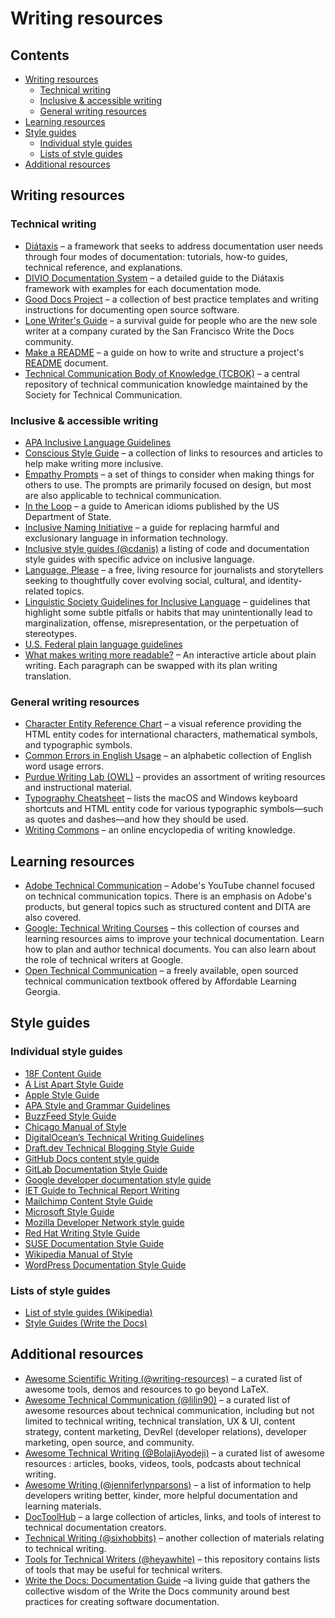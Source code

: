 # Writing resources<!-- omit in toc -->

## Contents<!-- omit in toc -->

- [Writing resources](#writing-resources)
  - [Technical writing](#technical-writing)
  - [Inclusive & accessible writing](#inclusive--accessible-writing)
  - [General writing resources](#general-writing-resources)
- [Learning resources](#learning-resources)
- [Style guides](#style-guides)
  - [Individual style guides](#individual-style-guides)
  - [Lists of style guides](#lists-of-style-guides)
- [Additional resources](#additional-resources)

## Writing resources

### Technical writing

- [Di&aacute;taxis](https://diataxis.fr) &ndash; a framework that seeks to address documentation user needs through four modes of documentation: tutorials, how-to guides, technical reference, and explanations.
- [DIVIO Documentation System](https://documentation.divio.com) &ndash; a detailed guide to the Di&aacute;taxis framework with examples for each documentation mode.
- [Good Docs Project](https://thegooddocsproject.dev/) &ndash; a collection of best practice templates and writing instructions for documenting open source software.
- [Lone Writer's Guide](https://github.com/San-Francisco-Write-The-Docs/lone-writers-guide#readme) &ndash; a survival guide for people who are the new sole writer at a company curated by the San Francisco Write the Docs community.
- [Make a README](https://www.makeareadme.com) &ndash; a guide on how to write and structure a project's [README](https://en.wikipedia.org/wiki/README) document.
- [Technical Communication Body of Knowledge (TCBOK)](https://www.tcbok.org/) &ndash; a central repository of technical communication knowledge maintained by the Society for Technical Communication.

### Inclusive & accessible writing

- [APA Inclusive Language Guidelines](https://www.apa.org/about/apa/equity-diversity-inclusion/language-guidelines)
- [Conscious Style Guide](https://consciousstyleguide.com) &ndash; a collection of links to resources and articles to help make writing more inclusive.
- [Empathy Prompts](https://empathyprompts.net/) &ndash; a set of things to consider when making things for others to use. The prompts are primarily focused on design, but most are also applicable to technical communication.
- [In the Loop](https://americanenglish.state.gov/resources/loop) &ndash; a guide to American idioms published by the US Department of State.
- [Inclusive Naming Initiative](https://inclusivenaming.org/) &ndash; a guide for replacing harmful and exclusionary language in information technology.
- [Inclusive style guides (@cdanis)](https://github.com/cdanis/inclusive-style-guides) a listing of code and documentation style guides with specific advice on inclusive language.
- [Language, Please](https://languageplease.org) &ndash; a free, living resource for journalists and storytellers seeking to thoughtfully cover evolving social, cultural, and identity-related topics.
- [Linguistic Society Guidelines for Inclusive Language](https://www.linguisticsociety.org/resource/guidelines-inclusive-language) &ndash; guidelines that highlight some subtle pitfalls or habits that may unintentionally lead to marginalization, offense, misrepresentation, or the perpetuation of stereotypes.
- [U.S. Federal plain language guidelines](https://www.plainlanguage.gov/guidelines/)
- [What makes writing more readable?](https://pudding.cool/2022/02/plain) &ndash; An interactive article about plain writing. Each paragraph can be swapped with its plan writing translation.

### General writing resources

- [Character Entity Reference Chart](https://dev.w3.org/html5/html-author/charref) &ndash; a visual reference providing the HTML entity codes for international characters, mathematical symbols, and typographic symbols.
- [Common Errors in English Usage](https://brians.wsu.edu/common-errors/) &ndash; an alphabetic collection of English word usage errors.
- [Purdue Writing Lab (OWL)](https://owl.purdue.edu/owl/purdue_owl.html) &ndash; provides an assortment of writing resources and instructional material.
- [Typography Cheatsheet](https://www.typewolf.com/cheatsheet) &ndash; lists the macOS and Windows keyboard shortcuts and HTML entity code for various typographic symbols&mdash;such as quotes and dashes&mdash;and how they should be used.
- [Writing Commons](https://writingcommons.org) &ndash; an online encyclopedia of writing knowledge.

## Learning resources

- [Adobe Technical Communication](https://www.youtube.com/user/AdobeTCS) &ndash; Adobe's YouTube channel focused on technical communication topics. There is an emphasis on Adobe's products, but general topics such as structured content and DITA are also covered.
- [Google: Technical Writing Courses](https://developers.google.com/tech-writing/overview) &ndash; this collection of courses and learning resources aims to improve your technical documentation. Learn how to plan and author technical documents. You can also learn about the role of technical writers at Google.
- [Open Technical Communication](https://alg.manifoldapp.org/projects/open-tc) &ndash; a freely available, open sourced technical communication textbook offered by Affordable Learning Georgia.

## Style guides

### Individual style guides

- [18F Content Guide](https://content-guide.18f.gov/our-style)
- [A List Apart Style Guide](https://alistapart.com/about/style-guide)
- [Apple Style Guide](https://help.apple.com/applestyleguide)
- [APA Style and Grammar Guidelines](https://apastyle.apa.org/style-grammar-guidelines)
- [BuzzFeed Style Guide](https://www.buzzfeed.com/emmyf/buzzfeed-style-guide)
- [Chicago Manual of Style](https://www.chicagomanualofstyle.org/)
- [DigitalOcean’s Technical Writing Guidelines](https://www.digitalocean.com/community/tutorials/digitalocean-s-technical-writing-guidelines)
- [Draft.dev Technical Blogging Style Guide](https://draft.dev/learn/styleguide)
- [GitHub Docs content style guide](https://github.com/github/docs/blob/main/contributing/content-style-guide.md)
- [GitLab Documentation Style Guide](https://docs.gitlab.com/ee/development/documentation/styleguide/)
- [Google developer documentation style guide](https://developers.google.com/style)
- [IET Guide to Technical Report Writing](https://www.theiet.org/media/5182/technical-report-writing.pdf)
- [Mailchimp Content Style Guide](https://styleguide.mailchimp.com)
- [Microsoft Style Guide](https://docs.microsoft.com/en-us/style-guide/)
- [Mozilla Developer Network style guide](https://developer.mozilla.org/en-US/docs/MDN/Guidelines/Writing_style_guide)
- [Red Hat Writing Style Guide](https://github.com/StyleGuides/WritingStyleGuide#readme)
- [SUSE Documentation Style Guide](https://documentation.suse.com/en-us/style/current/single-html/docu_styleguide)
- [Wikipedia Manual of Style](https://en.wikipedia.org/wiki/Wikipedia:Manual_of_Style)
- [WordPress Documentation Style Guide](https://make.wordpress.org/docs/style-guide/)

### Lists of style guides

- [List of style guides (Wikipedia)](https://en.wikipedia.org/wiki/List_of_style_guides)
- [Style Guides (Write the Docs)](https://www.writethedocs.org/guide/writing/style-guides/)

## Additional resources

- [Awesome Scientific Writing (@writing-resources)](https://github.com/writing-resources/awesome-scientific-writing#readme) &ndash; a curated list of awesome tools, demos and resources to go beyond LaTeX.
- [Awesome Technical Communication (@lilin90)](https://github.com/lilin90/awesome-technical-communication#readme) &ndash; a curated list of awesome resources about technical communication, including but not limited to technical writing, technical translation, UX &amp; UI, content strategy, content marketing, DevRel (developer relations), developer marketing, open source, and community.
- [Awesome Technical Writing (@BolajiAyodeji)](https://github.com/BolajiAyodeji/awesome-technical-writing#readme) &ndash; a curated list of awesome resources : articles, books, videos, tools, podcasts about technical writing.
- [Awesome Writing (@jenniferlynparsons)](https://github.com/jenniferlynparsons/awesome-writing#readme) &ndash; a list of information to help developers writing better, kinder, more helpful documentation and learning materials.
- [DocToolHub](https://doctoolhub.com/) &ndash; a large collection of articles, links, and tools of interest to technical documentation creators.
- [Technical Writing (@sixhobbits)](https://github.com/sixhobbits/technical-writing#readme) &ndash; another collection of materials relating to technical writing.
- [Tools for Technical Writers (@heyawhite)](https://github.com/heyawhite/tech-writing-tools#readme) &ndash; this repository contains lists of tools that may be useful for technical writers.
- [Write the Docs: Documentation Guide](https://www.writethedocs.org/guide/) &ndash;a living guide that gathers the collective wisdom of the Write the Docs community around best practices for creating software documentation.
